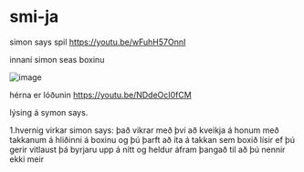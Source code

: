 # smi-ja
simon says spil
https://youtu.be/wFuhH57OnnI


innaní simon seas boxinu




![image](https://user-images.githubusercontent.com/55285659/192537129-b26c90b0-4c5c-47df-b137-06d169c9df7d.png)

hérna er lóðunin https://youtu.be/NDdeOcI0fCM





lýsing á symon says.


1.hvernig virkar simon says: það vikrar með því að kveikja á honum með takkanum á hliðinni á boxinu og þú þarft að íta á takkan sem boxið lísir ef þú gerir vitlaust þá byrjaru upp á nítt og heldur áfram þangað til að þú nennir ekki meir



